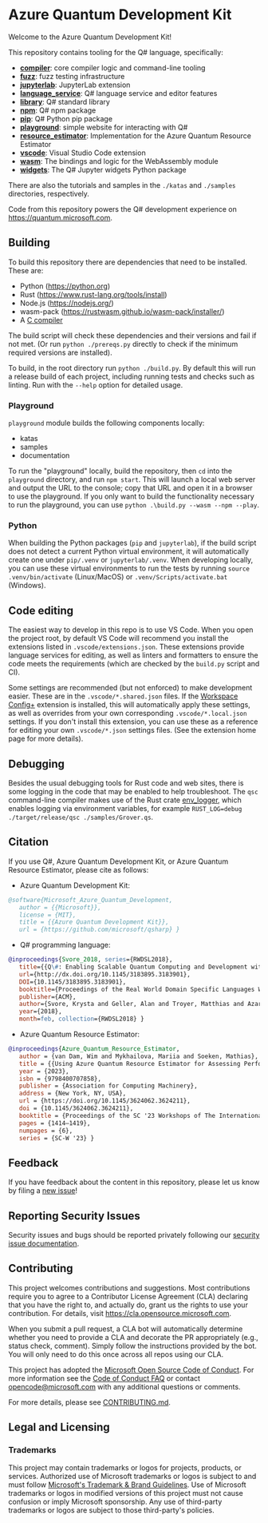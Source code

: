 # Azure Quantum Development Kit

Welcome to the Azure Quantum Development Kit!

This repository contains tooling for the Q# language, specifically:

- **[compiler](./compiler/qsc/)**: core compiler logic and command-line tooling
- **[fuzz](./fuzz/)**: fuzz testing infrastructure
- **[jupyterlab](./jupyterlab/)**: JupyterLab extension
- **[language_service](./language_service/)**: Q# language service and editor features
- **[library](./library/)**: Q# standard library
- **[npm](./npm/)**: Q# npm package
- **[pip](./pip/)**: Q# Python pip package
- **[playground](./playground/)**: simple website for interacting with Q#
- **[resource_estimator](./resource_estimator)**: Implementation for the Azure Quantum Resource Estimator
- **[vscode](./vscode/)**: Visual Studio Code extension
- **[wasm](./wasm/)**: The bindings and logic for the WebAssembly module
- **[widgets](./widgets)**: The Q# Jupyter widgets Python package

There are also the tutorials and samples in the `./katas` and `./samples` directories, respectively.

Code from this repository powers the Q# development experience on <https://quantum.microsoft.com>.

## Building

To build this repository there are dependencies that need to be installed. These are:

- Python (<https://python.org>)
- Rust (<https://www.rust-lang.org/tools/install>)
- Node.js (<https://nodejs.org/>)
- wasm-pack (<https://rustwasm.github.io/wasm-pack/installer/>)
- A [C compiler](https://docs.rs/cc/latest/cc/#compile-time-requirements)

The build script will check these dependencies and their versions and fail if not met. (Or run
`python ./prereqs.py` directly to check if the minimum required versions are installed).

To build, in the root directory run `python ./build.py`. By default this will run a release
build of each project, including running tests and checks such as linting. Run with the
`--help` option for detailed usage.

### Playground

`playground` module builds the following components locally:

- katas
- samples
- documentation

To run the "playground" locally, build the repository, then `cd` into the `playground` directory, and run `npm start`.
This will launch a local web server and output the URL to the console; copy that URL and open it in a browser to use the playground.
If you only want to build the functionality necessary to run the playground, you can use `python .\build.py --wasm --npm --play`.

### Python

When building the Python packages (`pip` and `jupyterlab`), if the build script does not detect
a current Python virtual environment, it will automatically create one under `pip/.venv` or
`jupyterlab/.venv`. When developing locally, you can use these virtual environments to run the
tests by running `source .venv/bin/activate` (Linux/MacOS) or `.venv/Scripts/activate.bat` (Windows).

## Code editing

The easiest way to develop in this repo is to use VS Code. When you open the project root, by
default VS Code will recommend you install the extensions listed in `.vscode/extensions.json`.
These extensions provide language services for editing, as well as linters and formatters to
ensure the code meets the requirements (which are checked by the `build.py` script and CI).

Some settings are recommended (but not enforced) to make development easier. These are in the
`.vscode/*.shared.json` files. If the [Workspace Config+](https://marketplace.visualstudio.com/items?itemName=swellaby.workspace-config-plus)
extension is installed, this will automatically apply these settings, as well as overrides from
your own corresponding `.vscode/*.local.json` settings. If you don't install this extension, you can
use these as a reference for editing your own `.vscode/*.json` settings files. (See the extension
home page for more details).

## Debugging

Besides the usual debugging tools for Rust code and web sites, there is some logging in the code
that may be enabled to help troubleshoot. The `qsc` command-line compiler makes use of the Rust
crate [env_logger](https://docs.rs/env_logger/latest/env_logger/), which enables logging via
environment variables, for example `RUST_LOG=debug ./target/release/qsc ./samples/Grover.qs`.

## Citation

If you use Q#, Azure Quantum Development Kit, or Azure Quantum Resource Estimator, please cite as follows:

- Azure Quantum Development Kit:

```bibtex
@software{Microsoft_Azure_Quantum_Development,
   author = {{Microsoft}},
   license = {MIT},
   title = {{Azure Quantum Development Kit}},
   url = {https://github.com/microsoft/qsharp} }
```

- Q# programming language:

```bibtex
@inproceedings{Svore_2018, series={RWDSL2018},
   title={{Q\#: Enabling Scalable Quantum Computing and Development with a High-level DSL}},
   url={http://dx.doi.org/10.1145/3183895.3183901},
   DOI={10.1145/3183895.3183901},
   booktitle={Proceedings of the Real World Domain Specific Languages Workshop 2018},
   publisher={ACM},
   author={Svore, Krysta and Geller, Alan and Troyer, Matthias and Azariah, John and Granade, Christopher and Heim, Bettina and Kliuchnikov, Vadym and Mykhailova, Mariia and Paz, Andres and Roetteler, Martin},
   year={2018},
   month=feb, collection={RWDSL2018} }
```

- Azure Quantum Resource Estimator:

```bibtex
@inproceedings{Azure_Quantum_Resource_Estimator,
   author = {van Dam, Wim and Mykhailova, Mariia and Soeken, Mathias},
   title = {{Using Azure Quantum Resource Estimator for Assessing Performance of Fault Tolerant Quantum Computation}},
   year = {2023},
   isbn = {9798400707858},
   publisher = {Association for Computing Machinery},
   address = {New York, NY, USA},
   url = {https://doi.org/10.1145/3624062.3624211},
   doi = {10.1145/3624062.3624211},
   booktitle = {Proceedings of the SC '23 Workshops of The International Conference on High Performance Computing, Network, Storage, and Analysis},
   pages = {1414–1419},
   numpages = {6},
   series = {SC-W '23} }
```

## Feedback

If you have feedback about the content in this repository, please let us know by filing a [new issue](https://github.com/microsoft/qsharp/issues/new/choose)!

## Reporting Security Issues

Security issues and bugs should be reported privately following our [security issue documentation](./SECURITY.md#reporting-security-issues).

## Contributing

This project welcomes contributions and suggestions. Most contributions require you to agree to a
Contributor License Agreement (CLA) declaring that you have the right to, and actually do, grant us
the rights to use your contribution. For details, visit <https://cla.opensource.microsoft.com>.

When you submit a pull request, a CLA bot will automatically determine whether you need to provide
a CLA and decorate the PR appropriately (e.g., status check, comment). Simply follow the instructions
provided by the bot. You will only need to do this once across all repos using our CLA.

This project has adopted the [Microsoft Open Source Code of Conduct](https://opensource.microsoft.com/codeofconduct/).
For more information see the [Code of Conduct FAQ](https://opensource.microsoft.com/codeofconduct/faq/) or
contact [opencode@microsoft.com](mailto:opencode@microsoft.com) with any additional questions or comments.

For more details, please see [CONTRIBUTING.md](./CONTRIBUTING.md).

## Legal and Licensing

### Trademarks

This project may contain trademarks or logos for projects, products, or services. Authorized use of Microsoft
trademarks or logos is subject to and must follow
[Microsoft's Trademark & Brand Guidelines](https://www.microsoft.com/en-us/legal/intellectualproperty/trademarks/usage/general).
Use of Microsoft trademarks or logos in modified versions of this project must not cause confusion
or imply Microsoft sponsorship. Any use of third-party trademarks or logos are subject to those
third-party's policies.
